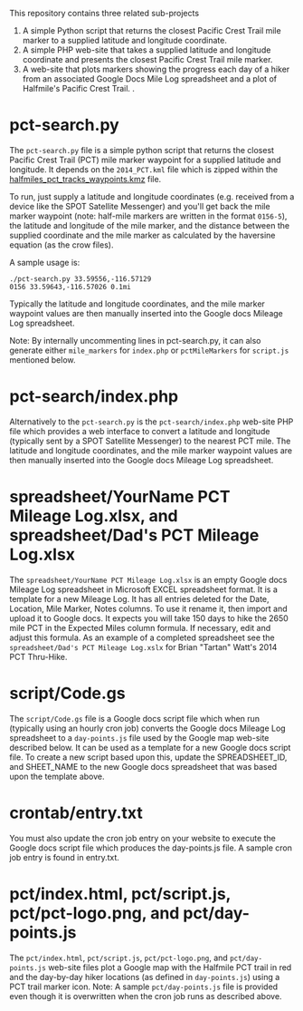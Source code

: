 This repository contains three related sub-projects
1. A simple Python script that returns the closest Pacific Crest Trail mile
marker to a supplied latitude and longitude coordinate.
2. A simple PHP web-site that takes a supplied latitude and longitude
coordinate and presents the closest Pacific Crest Trail mile marker.
3. A web-site that plots markers showing the progress each day of a hiker
from an associated Google Docs Mile Log spreadsheet and a plot of Halfmile's
Pacific Crest Trail.
.

pct-search.py
=============
The `pct-search.py` file is a simple python script that returns the closest
Pacific Crest Trail (PCT) mile marker waypoint for a supplied latitude and
longitude. It depends on the `2014_PCT.kml` file which is zipped within the
[halfmiles_pct_tracks_waypoints.kmz](http://www.pctmap.net/google/) file.

To run, just supply a latitude and longitude coordinates (e.g. received from a
device like the SPOT Satellite Messenger) and you'll get back the mile marker
waypoint (note: half-mile markers are written in the format `0156-5`), the
latitude and longitude of the mile marker, and the distance between the
supplied coordinate and the mile marker as calculated by the haversine equation
(as the crow files).

A sample usage is:
```
./pct-search.py 33.59556,-116.57129
0156 33.59643,-116.57026 0.1mi
```

Typically the latitude and longitude coordinates, and the mile marker waypoint
values are then manually inserted into the Google docs Mileage Log spreadsheet.

Note: By internally uncommenting lines in pct-search.py, it can also generate
either `mile_markers` for `index.php` or `pctMileMarkers` for `script.js`
mentioned below.

pct-search/index.php
====================
Alternatively to the `pct-search.py` is the `pct-search/index.php` web-site
PHP file which provides a web interface to convert a latitude and longitude
(typically sent by a SPOT Satellite Messenger) to the nearest PCT mile. The
latitude and longitude coordinates, and the mile marker waypoint values are
then manually inserted into the Google docs Mileage Log spreadsheet.

spreadsheet/YourName PCT Mileage Log.xlsx, and spreadsheet/Dad's PCT Mileage Log.xlsx
=====================================================================================
The `spreadsheet/YourName PCT Mileage Log.xlsx` is an empty Google docs Mileage
Log spreadsheet in Microsoft EXCEL spreadsheet format. It is a template for a
new Mileage Log. It has all entries deleted for the Date, Location, Mile Marker,
Notes columns. To use it rename it, then import and upload it to Google docs.
It expects you will take 150 days to hike the 2650 mile PCT in the Expected
Miles column formula. If necessary, edit and adjust this formula. As an example
of a completed spreadsheet see the `spreadsheet/Dad's PCT Mileage Log.xslx` for
Brian "Tartan" Watt's 2014 PCT Thru-Hike. 

script/Code.gs
==============
The `script/Code.gs` file is a Google docs script file which when run
(typically using an hourly cron job) converts the Google docs Mileage Log
spreadsheet to a `day-points.js` file used by the Google map web-site described
below. It can be used as a template for a new Google docs script file. To
create a new script based upon this, update the SPREADSHEET_ID, and SHEET_NAME
to the new Google docs spreadsheet that was based upon the template above. 

crontab/entry.txt
=================
You must also update the cron job entry on your website to execute the Google
docs script file which produces the day-points.js file. A sample cron job
entry is found in entry.txt.

pct/index.html, pct/script.js, pct/pct-logo.png, and pct/day-points.js
======================================================================
The `pct/index.html`, `pct/script.js`, `pct/pct-logo.png`, and
`pct/day-points.js` web-site files plot a Google map with the Halfmile PCT
trail in red and the day-by-day hiker locations (as defined in `day-points.js`)
using a PCT trail marker icon. Note: A sample `pct/day-points.js` file is
provided even though it is overwritten when the cron job runs as described
above.
